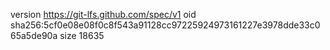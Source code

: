 version https://git-lfs.github.com/spec/v1
oid sha256:5cf0e08e08f0c8f543a91128cc97225924973161227e3978dde33c065a5de90a
size 18635
